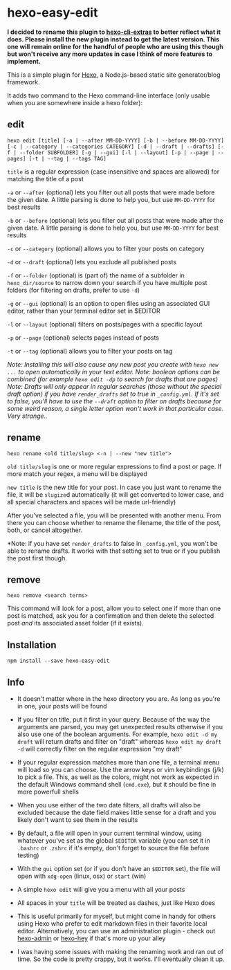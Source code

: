 # hexo-easy-edit

**I decided to rename this plugin to [hexo-cli-extras](https://github.com/greg-js/hexo-cli-extras) to better reflect what it does. Please install the new plugin instead to get the latest version. This one will remain online for the handful of people who are using this though but won't receive any more updates in case I think of more features to implement.**

This is a simple plugin for [Hexo](https://github.com/hexojs/hexo), a Node.js-based static site generator/blog framework.

It adds two command to the Hexo command-line interface (only usable when you are somewhere inside a hexo folder):

## edit

```
hexo edit [title] [-a | --after MM-DD-YYYY] [-b | --before MM-DD-YYYY] [-c | --category | --categories CATEGORY] [-d | --draft | --drafts] [-f | --folder SUBFOLDER] [-g | --gui] [-l | --layout] [-p | --page | --pages] [-t | --tag | --tags TAG]
```

`title` is a regular expression (case insensitive and spaces are allowed) for matching the title of a post

`-a` or `--after` (optional) lets you filter out all posts that were made before the given date. A little parsing is done to help you, but use `MM-DD-YYYY` for best results

`-b` or `--before` (optional) lets you filter out all posts that were made after the given date. A little parsing is done to help you, but use `MM-DD-YYYY` for best results

`-c` or `--category` (optional) allows you to filter your posts on category

`-d` or `--draft` (optional) lets you exclude all published posts

`-f` or `--folder` (optional) is (part of) the name of a subfolder in `hexo_dir/source` to narrow down your search if you have multiple post folders (for filtering on drafts, prefer to use `-d`)

`-g` or `--gui` (optional) is an option to open files using an associated GUI editor, rather than your terminal editor set in $EDITOR

`-l` or `--layout` (optional) filters on posts/pages with a specific layout

`-p` or `--page` (optional) selects pages instead of posts

`-t` or `--tag` (optional) allows you to filter your posts on tag

*Note: Installing this will also cause any new post you create with `hexo new ...` to open automatically in your text editor.*
*Note: boolean options can be combined (for example `hexo edit -dp` to search for drafts that are pages)*
*Note: Drafts will only appear in regular searches (those without the special draft option) if you have `render_drafts` set to true in `_config.yml`. If it's set to false, you'll have to use the `--draft` option to filter on drafts because for some weird reason, a single letter option won't work in that particular case. Very strange..*

## rename

```
hexo rename <old title/slug> <-n | --new "new title">
```

`old title/slug` is one or more regular expressions to find a post or page. If more match your regex, a menu will be displayed

`new title` is the new title for your post. In case you just want to rename the file, it will be `slugize`d automatically (it will get converted to lower case, and all special characters and spaces will be made url-friendly)

After you've selected a file, you will be presented with another menu. From there you can choose whether to rename the filename, the title of the post, both, or cancel altogether.

*Note: if you have set `render_drafts` to false in `_config.yml`, you won't be able to rename drafts. It works with that setting set to true or if you publish the post first though.

## remove

```
hexo remove <search terms>
```

This command will look for a post, allow you to select one if more than one post is matched, ask you for a confirmation and then delete the selected post *and* its associated asset folder (if it exists).

## Installation

```
npm install --save hexo-easy-edit
```

## Info

- It doesn't matter where in the hexo directory you are. As long as you're in one, your posts will be found

- If you filter on title, put it first in your query. Because of the way the arguments are parsed, you may get unexpected results otherwise if you also use one of the boolean arguments. For example, `hexo edit -d my draft` will return drafts and filter on "draft" whereas `hexo edit my draft -d` will correctly filter on the regular expression "my draft"

- If your regular expression matches more than one file, a terminal menu will load so you can choose. Use the arrow keys or vim keybindings (j/k) to pick a file. This, as well as the colors, might not work as expected in the default Windows command shell (`cmd.exe`), but it should be fine in more powerfull shells

- When you use either of the two date filters, all drafts will also be excluded because the date field makes little sense for a draft and you likely don't want to see them in the results

- By default, a file will open in your current terminal window, using whatever you've set as the global `$EDITOR` variable (you can set it in `.bashrc` or `.zshrc` if it's empty, don't forget to source the file before testing)

- With the `gui` option set (or if you don't have an `$EDITOR` set), the file will open with `xdg-open` (linux, osx) or `start` (win)

- A simple `hexo edit` will give you a menu with all your posts

- All spaces in your `title` will be treated as dashes, just like Hexo does

- This is useful primarily for myself, but might come in handy for others using Hexo who prefer to edit markdown files in their favorite local editor. Alternatively, you can use an administration plugin - check out [hexo-admin](https://github.com/jaredly/hexo-admin) or [hexo-hey](https://github.com/nihgwu/hexo-hey) if that's more up your alley

- I was having some issues with making the renaming work and ran out of time. So the code is pretty crappy, but it works. I'll eventually clean it up.
